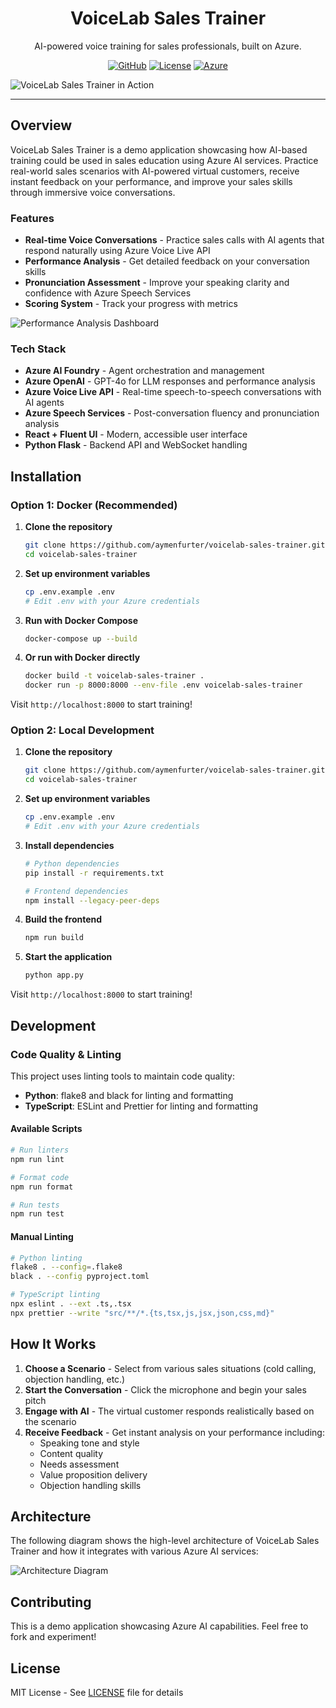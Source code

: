 <p align="center">
  <h1 align="center">VoiceLab Sales Trainer</h1>
</p>
<p align="center">AI-powered voice training for sales professionals, built on Azure.</p>
<p align="center">
  <a href="https://github.com/aymenfurter/voicelab-sales-trainer"><img alt="GitHub" src="https://img.shields.io/github/stars/aymenfurter/voicelab-sales-trainer?style=flat-square" /></a>
  <a href="https://github.com/aymenfurter/voicelab-sales-trainer/blob/main/LICENSE"><img alt="License" src="https://img.shields.io/github/license/aymenfurter/voicelab-sales-trainer?style=flat-square" /></a>
  <a href="https://azure.microsoft.com"><img alt="Azure" src="https://img.shields.io/badge/Azure-AI%20Foundry-0078D4?style=flat-square" /></a>
</p>

![VoiceLab Sales Trainer in Action](assets/preview.png)

---

## Overview

VoiceLab Sales Trainer is a demo application showcasing how AI-based training could be used in sales education using Azure AI services. Practice real-world sales scenarios with AI-powered virtual customers, receive instant feedback on your performance, and improve your sales skills through immersive voice conversations.

### Features

- **Real-time Voice Conversations** - Practice sales calls with AI agents that respond naturally using Azure Voice Live API
- **Performance Analysis** - Get detailed feedback on your conversation skills
- **Pronunciation Assessment** - Improve your speaking clarity and confidence with Azure Speech Services
- **Scoring System** - Track your progress with metrics

![Performance Analysis Dashboard](assets/analysis.png)

### Tech Stack

- **Azure AI Foundry** - Agent orchestration and management
- **Azure OpenAI** - GPT-4o for LLM responses and performance analysis 
- **Azure Voice Live API** - Real-time speech-to-speech conversations with AI agents
- **Azure Speech Services** - Post-conversation fluency and pronunciation analysis
- **React + Fluent UI** - Modern, accessible user interface
- **Python Flask** - Backend API and WebSocket handling

## Installation

### Option 1: Docker (Recommended)

1. **Clone the repository**
   ```bash
   git clone https://github.com/aymenfurter/voicelab-sales-trainer.git
   cd voicelab-sales-trainer
   ```

2. **Set up environment variables**
   ```bash
   cp .env.example .env
   # Edit .env with your Azure credentials
   ```

3. **Run with Docker Compose**
   ```bash
   docker-compose up --build
   ```

4. **Or run with Docker directly**
   ```bash
   docker build -t voicelab-sales-trainer .
   docker run -p 8000:8000 --env-file .env voicelab-sales-trainer
   ```

Visit `http://localhost:8000` to start training!

### Option 2: Local Development

1. **Clone the repository**
   ```bash
   git clone https://github.com/aymenfurter/voicelab-sales-trainer.git
   cd voicelab-sales-trainer
   ```

2. **Set up environment variables**
   ```bash
   cp .env.example .env
   # Edit .env with your Azure credentials
   ```

3. **Install dependencies**
   ```bash
   # Python dependencies
   pip install -r requirements.txt
   
   # Frontend dependencies
   npm install --legacy-peer-deps
   ```

4. **Build the frontend**
   ```bash
   npm run build
   ```

5. **Start the application**
   ```bash
   python app.py
   ```

Visit `http://localhost:8000` to start training!

## Development

### Code Quality & Linting

This project uses linting tools to maintain code quality:

- **Python**: flake8 and black for linting and formatting
- **TypeScript**: ESLint and Prettier for linting and formatting

#### Available Scripts

```bash
# Run linters
npm run lint

# Format code
npm run format

# Run tests
npm run test
```

#### Manual Linting

```bash
# Python linting
flake8 . --config=.flake8
black . --config pyproject.toml

# TypeScript linting
npx eslint . --ext .ts,.tsx
npx prettier --write "src/**/*.{ts,tsx,js,jsx,json,css,md}"
```

## How It Works

1. **Choose a Scenario** - Select from various sales situations (cold calling, objection handling, etc.)
2. **Start the Conversation** - Click the microphone and begin your sales pitch
3. **Engage with AI** - The virtual customer responds realistically based on the scenario
4. **Receive Feedback** - Get instant analysis on your performance including:
   - Speaking tone and style
   - Content quality
   - Needs assessment
   - Value proposition delivery
   - Objection handling skills

## Architecture

The following diagram shows the high-level architecture of VoiceLab Sales Trainer and how it integrates with various Azure AI services:

![Architecture Diagram](assets/architecture.png)

## Contributing

This is a demo application showcasing Azure AI capabilities. Feel free to fork and experiment!

## License

MIT License - See [LICENSE](LICENSE) file for details
